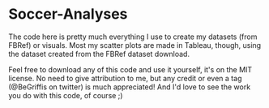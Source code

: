 # Soccer-Analyses
The code here is pretty much everything I use to create my datasets (from FBRef) or visuals. Most my scatter plots are made in Tableau, though, using the dataset created from the FBRef dataset download.

Feel free to download any of this code and use it yourself, it's on the MIT license. No need to give attribution to me, but any credit or even a tag (@BeGriffis on twitter) is much appreciated! And I'd love to see the work you do with this code, of course ;)
